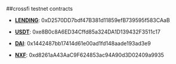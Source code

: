 ##crossfi testnet contracts

- **[LENDING](https://test.xfiscan.com/address/0xD2570DD7bdf47B381d11859efB739595f583CAaB)**: 0xD2570DD7bdf47B381d11859efB739595f583CAaB

- **[USDT](https://test.xfiscan.com/token/0xe8B0c8A6ED34Cffd85a324DA1D139432F3511c17)**: 0xe8B0c8A6ED34Cffd85a324DA1D139432F3511c17

- **[DAI](https://test.xfiscan.com/token/0x1442487bb17414d61e00ad1fd148aade193ad3e9)**: 0x1442487bb17414d61e00ad1fd148aade193ad3e9

- **[NXF](https://test.xfiscan.com/token/0xd8261aA43AaC9F624853ac94A90d3D02409a9935)**: 0xd8261aA43AaC9F624853ac94A90d3D02409a9935

